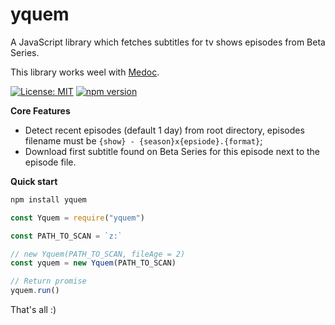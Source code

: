 # yquem

A JavaScript library which fetches subtitles for tv shows episodes from Beta Series.

This library works weel with [Medoc](https://github.com/Wifsimster/medoc).

[![License: MIT](https://img.shields.io/badge/license-MIT-blue.svg)](https://github.com/Wifsimster/yquem/blob/master/LICENSE)
[![npm version](https://badge.fury.io/js/yquem.svg)](https://badge.fury.io/js/yquem)

**Core Features**

- Detect recent episodes (default 1 day) from root directory, episodes filename must be `{show} - {season}x{epsiode}.{format}`;
- Download first subtitle found on Beta Series for this episode next to the episode file.

**Quick start**

```javascript
npm install yquem
```

```javascript
const Yquem = require("yquem")

const PATH_TO_SCAN = `z:`

// new Yquem(PATH_TO_SCAN, fileAge = 2)
const yquem = new Yquem(PATH_TO_SCAN)

// Return promise
yquem.run()
```

That's all :)
